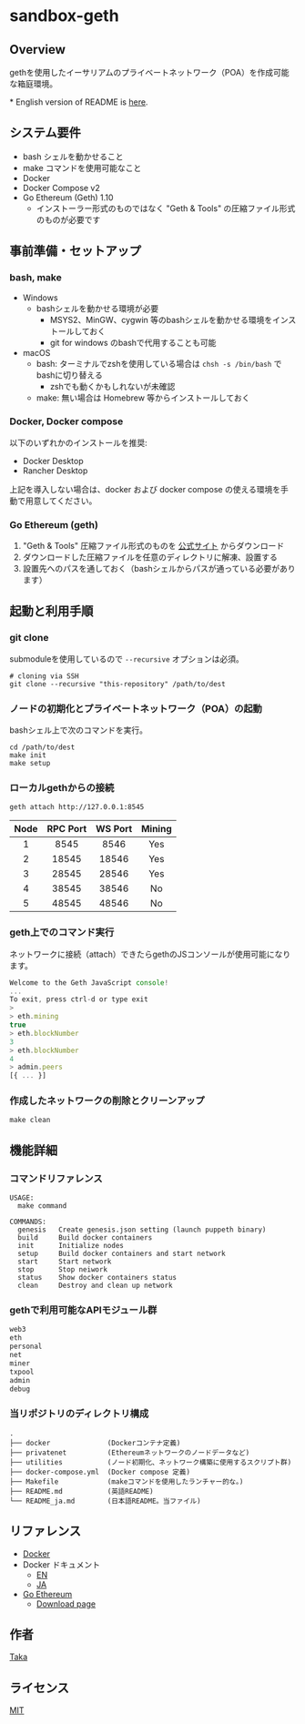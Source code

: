 # sandbox-geth

## Overview

gethを使用したイーサリアムのプライベートネットワーク（POA）を作成可能な箱庭環境。

\* English version of README is [here](./README.md).

## システム要件

- bash シェルを動かせること
- make コマンドを使用可能なこと
- Docker
- Docker Compose v2
- Go Ethereum (Geth) 1.10
  - インストーラー形式のものではなく "Geth & Tools" の圧縮ファイル形式のものが必要です

## 事前準備・セットアップ

### bash, make

- Windows
  - bashシェルを動かせる環境が必要
    - MSYS2、MinGW、cygwin 等のbashシェルを動かせる環境をインストールしておく
    - git for windows のbashで代用することも可能
- macOS
  - bash: ターミナルでzshを使用している場合は `chsh -s /bin/bash` でbashに切り替える
    - zshでも動くかもしれないが未確認
  - make: 無い場合は Homebrew 等からインストールしておく

### Docker, Docker compose

以下のいずれかのインストールを推奨:
- Docker Desktop
- Rancher Desktop

上記を導入しない場合は、docker および docker compose の使える環境を手動で用意してください。

### Go Ethereum (geth)

1. "Geth & Tools" 圧縮ファイル形式のものを [公式サイト](https://geth.ethereum.org/downloads/) からダウンロード
2. ダウンロードした圧縮ファイルを任意のディレクトリに解凍、設置する
3. 設置先へのパスを通しておく（bashシェルからパスが通っている必要があります）

## 起動と利用手順

### git clone

submoduleを使用しているので `--recursive` オプションは必須。

```shell
# cloning via SSH
git clone --recursive "this-repository" /path/to/dest
```

### ノードの初期化とプライベートネットワーク（POA）の起動

bashシェル上で次のコマンドを実行。

```shell
cd /path/to/dest
make init
make setup
```

### ローカルgethからの接続

```shell
geth attach http://127.0.0.1:8545
```

| Node | RPC Port | WS Port | Mining |
|:----:|:--------:|:-------:|:------:|
|  1   |   8545   |  8546   |  Yes   |
|  2   |  18545   |  18546  |  Yes   |
|  3   |  28545   |  28546  |  Yes   |
|  4   |  38545   |  38546  |   No   |
|  5   |  48545   |  48546  |   No   |

### geth上でのコマンド実行

ネットワークに接続（attach）できたらgethのJSコンソールが使用可能になります。

```javascript
Welcome to the Geth JavaScript console!
...
To exit, press ctrl-d or type exit
>
> eth.mining
true
> eth.blockNumber
3
> eth.blockNumber
4
> admin.peers
[{ ... }]
```

### 作成したネットワークの削除とクリーンアップ

```shell
make clean
```

## 機能詳細

### コマンドリファレンス

```shell
USAGE:
  make command

COMMANDS:
  genesis   Create genesis.json setting (launch puppeth binary)
  build     Build docker containers
  init      Initialize nodes
  setup     Build docker containers and start network
  start     Start network
  stop      Stop neiwork
  status    Show docker containers status
  clean     Destroy and clean up network
```

### gethで利用可能なAPIモジュール群

```javascript
web3
eth
personal
net
miner
txpool
admin
debug
```

### 当リポジトリのディレクトリ構成

```
.
├── docker              (Dockerコンテナ定義)
├── privatenet          (Ethereumネットワークのノードデータなど)
├── utilities           (ノード初期化、ネットワーク構築に使用するスクリプト群)
├── docker-compose.yml  (Docker compose 定義)
├── Makefile            (makeコマンドを使用したランチャー的な。)
├── README.md           (英語README)
└── README_ja.md        (日本語README。当ファイル)
```

## リファレンス

- [Docker](https://www.docker.com/)
- Docker ドキュメント
  - [EN](https://docs.docker.com/)
  - [JA](https://docs.docker.jp/)
- [Go Ethereum](https://geth.ethereum.org/)
  - [Download page](https://geth.ethereum.org/downloads/)

## 作者

[Taka](https://github.com/taka-tactical/)

## ライセンス

[MIT](https://opensource.org/licenses/mit-license.php)
